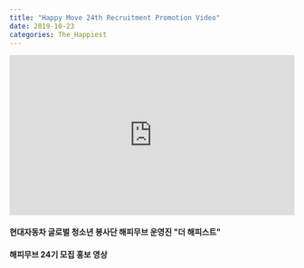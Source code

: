 ```yaml
---
title: "Happy Move 24th Recruitment Promotion Video"
date: 2019-10-23
categories: The_Happiest
---
```

<div style="width:100%; position:relative; padding-bottom: 56.25%;">
<iframe width="100%" height="100%" style="position:absolute;" src="https://www.youtube.com/embed/2lJxBPss3fI" frameborder="0" allowfullscreen></iframe>
</div>
  

#### 현대자동차 글로벌 청소년 봉사단 해피무브 운영진 "더 해피스트"
#### 해피무브 24기 모집 홍보 영상
